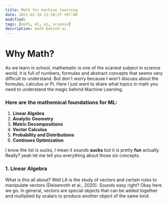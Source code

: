 ```yaml
---
title: Math for machine learning
date: 2021-02-10 23:10:27 +07:00
modified: 
tags: [math, ml, ai, science]
description: math behind ai
---
```

# Why Math?
As we learn in school, mathematic is one of the scariest subject in science world, it is full of numbers, formulas and abstract concepts that seems very difficult to understand. But don't worry because I won't discuss about the formulas, calculus or Pi. Here I just want to share what topics in math you need to understand the magic behind Machine Learning.

### Here are the mathemical foundations for ML:
1. **Linear Algebra**
2. **Analytic Geometry**
3. **Matric Decompositions**
4. **Vector Calculus**
5. **Probability and Distributions**
6. **Continues Optimization**

I know the list is sucks, I mean it sounds __sucks__ but it is pretty __fun__ actually. Really? yeah let me tell you everything about those six concepts.

### 1. Linear Algebra
What is this all about? Well LA is the study of vectors and certain rules to manipulate vectors (Deisenroth et al., 2020). Sounds easy right? Okay here we go.
In general, vectors are special objects that can be added together and multiplied by scalars to produce another object of the same kind. 